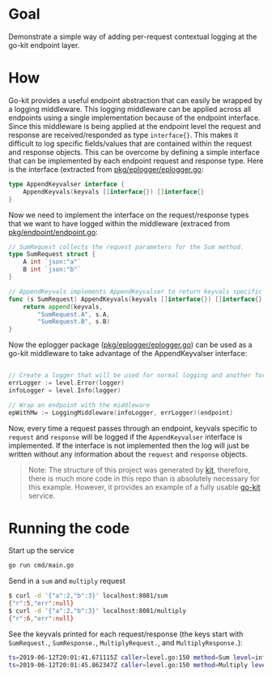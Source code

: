 # Goal

Demonstrate a simple way of adding per-request contextual logging at the go-kit 
endpoint layer. 

# How

Go-kit provides a useful endpoint abstraction that can easily be wrapped by a logging middleware.
This logging middleware can be applied across all endpoints using a single implementation because of the endpoint
interface. Since this middleware is being applied at the endpoint level the request and response are received/responded
as type `interface{}`. This makes it difficult to log specific fields/values that are contained within the request
and response objects. This can be overcome by defining a simple interface that can be implemented by each endpoint 
request and response type. Here is the interface (extracted from [pkg/eplogger/eplogger.go](pkg/eplogger/eplogger.go):

```go
type AppendKeyvalser interface {
	AppendKeyvals(keyvals []interface{}) []interface{}
}
```

Now we need to implement the interface on the request/response types that we want to have logged within the 
middleware (extraced from [pkg/endpoint/endpoint.go](pkg/endpoint/endpoint.go):

```go
// SumRequest collects the request parameters for the Sum method.
type SumRequest struct {
	A int `json:"a"`
	B int `json:"b"`
}

// AppendKeyvals implements AppendKeyvalser to return keyvals specific to SumRequest for logging
func (s SumRequest) AppendKeyvals(keyvals []interface{}) []interface{} {
	return append(keyvals,
		"SumRequest.A", s.A,
		"SumRequest.B", s.B)
}
```

Now the eplogger package ([pkg/eplogger/eplogger.go](pkg/eplogger/eplogger.go)) can be used as a go-kit middleware to take advantage of the AppendKeyvalser
interface:

```go

// Create a logger that will be used for normal logging and another for error logging
errLogger := level.Error(logger)
infoLogger = level.Info(logger)

// Wrap an endpoint with the middleware
epWithMw := LoggingMiddleware(infoLogger, errLogger)(endpoint)
```

Now, every time a request passes through an endpoint, keyvals specific to `request` and `response` will be logged
if the `AppendKeyvalser` interface is implemented. If the interface is not implemented then the log will just be
written without any information about the `request` and `response` objects.

> Note: The structure of this project was generated by [kit](https://github.com/kujtimiihoxha/kit), therefore, there is 
much more code in this repo than is absolutely necessary for this example. However, it provides an example of a fully 
usable [go-kit](https://github.com/go-kit/kit) service.

# Running the code

Start up the service

```bash
go run cmd/main.go 
```

Send in a `sum` and `multiply` request

```bash
$ curl -d '{"a":2,"b":3}' localhost:8081/sum
{"r":5,"err":null}
$ curl -d '{"a":2,"b":3}' localhost:8081/multiply
{"r":6,"err":null}
```

See the keyvals printed for each request/response (the keys start with `SumRequest.`, `SumResponse.`, `MultiplyRequest.`, and `MultiplyResponse.`):

```bash
ts=2019-06-12T20:01:41.671115Z caller=level.go:150 method=Sum level=info SumRequest.A=2 SumRequest.B=3 SumResponse.R=5 SumResponse.Err=null transport_error=null took=11.08µs
ts=2019-06-12T20:01:45.862347Z caller=level.go:150 method=Multiply level=info MultiplyRequest.A=2 MultiplyRequest.B=3 MultiplyResponse.R=6 MultiplyResponse.Err=null transport_error=null took=6.548µs
```
